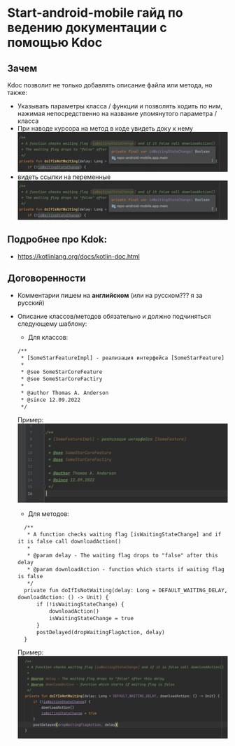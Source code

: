 # Start-android-mobile гайд по ведению документации с помощью Kdoc

## Зачем
Kdoc позволит не только добавлять описание файла или метода, но также:
- Указывать параметры класса / функции и позволять ходить по ним, нажимая непосредственно на название упомянутого параметра / класса
- При наводе курсора на метод в коде увидеть доку к нему
![](kdoc-variable-demonstration.png)
- видеть ссылки на переменные
![](kdoc-variable-demonstration.png)

## Подробнее про Kdok:
- https://kotlinlang.org/docs/kotlin-doc.html

## Договоренности

- Комментарии пишем на **английском** (или на русском??? я за русский)

- Описание классов/методов обязательно и должно подчиняться следующему шаблону:
    - Для классов:
  ```
  /**
   * [SomeStarFeatureImpl] - реализация интерфейса [SomeStarFeature]
   *
   * @see SomeStarCoreFeature
   * @see SomeStarCoreFactiry
   * 
   * @author Thomas A. Anderson
   * @since 12.09.2022
   */
  ```
  Пример:
  ![](kdoc-class-desc-demonstration.png)

    - Для методов:
  ```
    /**
     * A function checks waiting flag [isWaitingStateChange] and if it is false call downloadAction()
     *
     * @param delay - The waiting flag drops to "false" after this delay
     * @param downloadAction - function which starts if waiting flag is false
     */
    private fun doIfIsNotWaiting(delay: Long = DEFAULT_WAITING_DELAY, downloadAction: () -> Unit) {
        if (!isWaitingStateChange) {
            downloadAction()
            isWaitingStateChange = true
        }
        postDelayed(dropWaitingFlagAction, delay)
    }
  ```
  Пример:
![](kdoc-func-desc-demonstration.png)